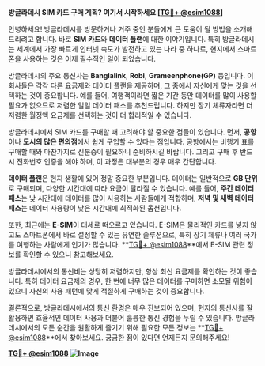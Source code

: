 **방글라데시 SIM 카드 구매 계획? 여기서 시작하세요 [[TG💪+ @esim1088](https://t.me/s/esim1088)]**

안녕하세요! 방글라데시를 방문하거나 거주 중인 분들에게 큰 도움이 될 방법을 소개해드리려고 합니다. 바로 **SIM 카드**와 **데이터 플랜**에 대한 이야기입니다. 특히 방글라데시는 세계에서 가장 빠르게 인터넷 속도가 발전하고 있는 나라 중 하나로, 현지에서 스마트폰을 사용하는 것은 이제 필수적인 일이 되었습니다.

방글라데시의 주요 통신사는 **Banglalink**, **Robi**, **Grameenphone(GP)** 등입니다. 이 회사들은 각각 다른 요금제와 데이터 플랜을 제공하며, 그 중에서 자신에게 맞는 것을 선택하는 것이 중요합니다. 예를 들어, 여행객이라면 짧은 기간 동안 데이터를 많이 사용할 필요가 없으므로 저렴한 일일 데이터 패스를 추천드립니다. 하지만 장기 체류자라면 더 저렴한 월정액 요금제를 선택하는 것이 더 합리적일 수 있습니다.

방글라데시에서 SIM 카드를 구매할 때 고려해야 할 중요한 점들이 있습니다. 먼저, **공항**이나 **도시의 많은 편의점**에서 쉽게 구입할 수 있다는 점입니다. 공항에서는 비행기 표를 구매할 때와 마찬가지로 신분증이 필요하니 준비하시길 바랍니다. 그리고 구매 후 반드시 전화번호 인증을 해야 하며, 이 과정은 대부분의 경우 매우 간단합니다.

**데이터 플랜**은 현지 생활에 있어 정말 중요한 부분입니다. 데이터는 일반적으로 **GB 단위**로 구매되며, 다양한 시간대에 따라 요금이 달라질 수 있습니다. 예를 들어, **주간 데이터 패스**는 낮 시간대에 데이터를 많이 사용하는 사람들에게 적합하며, **저녁 및 새벽 데이터 패스**는 데이터 사용량이 낮은 시간대에 최적화된 옵션입니다.

또한, 최근에는 **E-SIM**이 대세로 떠오르고 있습니다. E-SIM은 물리적인 카드를 넣지 않고도 스마트폰에서 바로 설정할 수 있는 유연한 솔루션으로, 특히 장기 체류나 여러 국가를 여행하는 사람에게 인기가 많습니다. **[TG💪+ @esim1088](https://t.me/s/esim1088)**에서 E-SIM 관련 정보를 확인할 수 있으니 참고해보세요.

방글라데시에서의 통신비는 상당히 저렴하지만, 항상 최신 요금제를 확인하는 것이 좋습니다. 특히 데이터 요금제의 경우, 한 번에 너무 많은 데이터를 구매하면 소모될 위험이 있으니 자신의 사용 패턴에 맞게 적절하게 구매하는 것이 중요합니다.

결론적으로, 방글라데시에서의 통신 환경은 매우 진보되어 있으며, 현지의 통신사를 잘 활용하면 효율적인 데이터 사용과 더불어 훌륭한 통신 경험을 누릴 수 있습니다. 방글라데시에서의 모든 순간을 원활하게 즐기기 위해 필요한 모든 정보는 **[TG💪+ @esim1088](https://t.me/s/esim1088)**에서 찾아보세요. 궁금한 점이 있다면 언제든지 문의해주세요!

**[TG💪+ @esim1088](https://t.me/s/esim1088) ![Image](https://i.postimg.cc/Y0z9fWf4/image.png)**